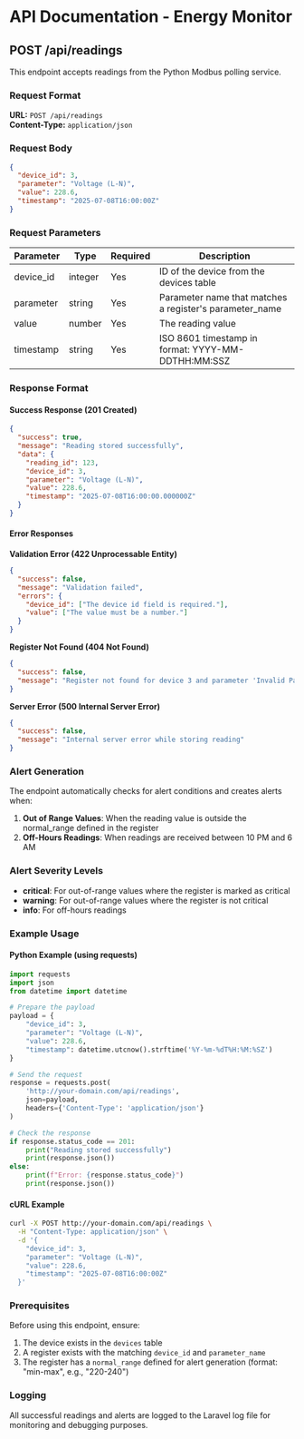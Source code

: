 # API Documentation - Energy Monitor

## POST /api/readings

This endpoint accepts readings from the Python Modbus polling service.

### Request Format

**URL:** `POST /api/readings`  
**Content-Type:** `application/json`

### Request Body

```json
{
  "device_id": 3,
  "parameter": "Voltage (L-N)",
  "value": 228.6,
  "timestamp": "2025-07-08T16:00:00Z"
}
```

### Request Parameters

| Parameter | Type | Required | Description |
|-----------|------|----------|-------------|
| device_id | integer | Yes | ID of the device from the devices table |
| parameter | string | Yes | Parameter name that matches a register's parameter_name |
| value | number | Yes | The reading value |
| timestamp | string | Yes | ISO 8601 timestamp in format: YYYY-MM-DDTHH:MM:SSZ |

### Response Format

#### Success Response (201 Created)

```json
{
  "success": true,
  "message": "Reading stored successfully",
  "data": {
    "reading_id": 123,
    "device_id": 3,
    "parameter": "Voltage (L-N)",
    "value": 228.6,
    "timestamp": "2025-07-08T16:00:00.000000Z"
  }
}
```

#### Error Responses

**Validation Error (422 Unprocessable Entity)**
```json
{
  "success": false,
  "message": "Validation failed",
  "errors": {
    "device_id": ["The device id field is required."],
    "value": ["The value must be a number."]
  }
}
```

**Register Not Found (404 Not Found)**
```json
{
  "success": false,
  "message": "Register not found for device 3 and parameter 'Invalid Parameter'"
}
```

**Server Error (500 Internal Server Error)**
```json
{
  "success": false,
  "message": "Internal server error while storing reading"
}
```

### Alert Generation

The endpoint automatically checks for alert conditions and creates alerts when:

1. **Out of Range Values**: When the reading value is outside the normal_range defined in the register
2. **Off-Hours Readings**: When readings are received between 10 PM and 6 AM

### Alert Severity Levels

- **critical**: For out-of-range values where the register is marked as critical
- **warning**: For out-of-range values where the register is not critical
- **info**: For off-hours readings

### Example Usage

#### Python Example (using requests)

```python
import requests
import json
from datetime import datetime

# Prepare the payload
payload = {
    "device_id": 3,
    "parameter": "Voltage (L-N)",
    "value": 228.6,
    "timestamp": datetime.utcnow().strftime('%Y-%m-%dT%H:%M:%SZ')
}

# Send the request
response = requests.post(
    'http://your-domain.com/api/readings',
    json=payload,
    headers={'Content-Type': 'application/json'}
)

# Check the response
if response.status_code == 201:
    print("Reading stored successfully")
    print(response.json())
else:
    print(f"Error: {response.status_code}")
    print(response.json())
```

#### cURL Example

```bash
curl -X POST http://your-domain.com/api/readings \
  -H "Content-Type: application/json" \
  -d '{
    "device_id": 3,
    "parameter": "Voltage (L-N)",
    "value": 228.6,
    "timestamp": "2025-07-08T16:00:00Z"
  }'
```

### Prerequisites

Before using this endpoint, ensure:

1. The device exists in the `devices` table
2. A register exists with the matching `device_id` and `parameter_name`
3. The register has a `normal_range` defined for alert generation (format: "min-max", e.g., "220-240")

### Logging

All successful readings and alerts are logged to the Laravel log file for monitoring and debugging purposes. 